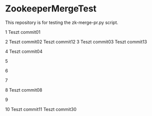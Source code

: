 # ZookeeperMergeTest
This repository is for testing the zk-merge-pr.py script. 

1
Teszt commit01

2
Teszt commit02
Teszt commit12
3
Teszt commit03
Teszt commit13

4
Teszt commit04

5

6

7

8
Teszt commit08

9

10
Teszt commit11
Teszt commit30
